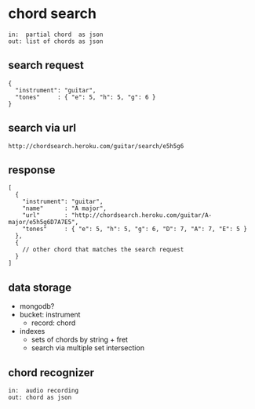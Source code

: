# chord search
    in:  partial chord  as json
    out: list of chords as json

## search request
    {
      "instrument": "guitar",
      "tones"     : { "e": 5, "h": 5, "g": 6 }
    }

## search via url
    http://chordsearch.heroku.com/guitar/search/e5h5g6

## response
    [
      {
        "instrument": "guitar",
        "name"      : "A major",
        "url"       : "http://chordsearch.heroku.com/guitar/A-major/e5h5g6D7A7E5",
        "tones"     : { "e": 5, "h": 5, "g": 6, "D": 7, "A": 7, "E": 5 }
      },
      {
        // other chord that matches the search request
      }
    ]

## data storage
- mongodb?
- bucket: instrument
  - record: chord
- indexes
  - sets of chords by string + fret
  - search via multiple set intersection

## chord recognizer
    in:  audio recording
    out: chord as json
